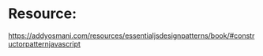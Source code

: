 # Resource:

https://addyosmani.com/resources/essentialjsdesignpatterns/book/#constructorpatternjavascript